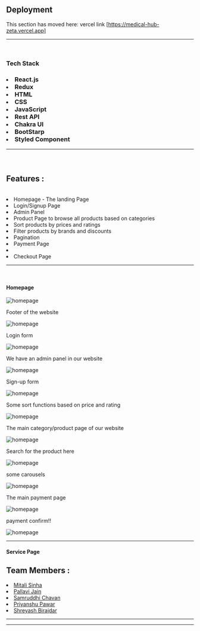 ## Deployment

This section has moved here: vercel link [https://medical-hub-zeta.vercel.app] <br> 
<hr><br>
<h3>Tech Stack<h3/>
  <li>React.js</li>
  <li>Redux</li>
  <li>HTML</li>
  <li>CSS</li>
  <li>JavaScript</li>
  <li>Rest API</li>
  <li>Chakra UI</li>
  <li>BootStarp</li>
  <li>Styled Component</li>
  <hr><br>
<h2>Features :</h2><br>
  <li>Homepage - The landing Page</li>
  <li>Login/Signup Page </li>
  <li>Admin Panel</li>
  <li>Product Page to browse all products based on categories</li>
  <li>Sort products by prices and ratings</li>
  <li>Filter products by brands and discounts</li>
  <li>Pagination</li>
  <li>Payment Page<li>
  <li>Checkout Page</li>
  <hr><br>

  <h4>Homepage</h4>
  <img src="medical-hub/screenshots/Screenshot (145).png" alt="homepage"/>
  <p>Footer of the website</p>
  <img src="medical-hub/screenshots/Screenshot (146).png" alt="homepage"/>
  <P>Login form</p>
  <img src="medical-hub/screenshots/Screenshot (147).png" alt="homepage"/>
  <p>We have an admin panel in our website</P>
  <img src="medical-hub/screenshots/Screenshot (148).png" alt="homepage"/>
  <p>Sign-up form</p>
  <img src="medical-hub/screenshots/Screenshot (150).png" alt="homepage"/>
  <p>Some sort functions based on price and rating</P>
  <img src="medical-hub/screenshots/s7sortFunction.png" alt="homepage"/>
  <p>The main category/product page of our website</p>
  <img src="medical-hub/screenshots/s6categorypage.png" alt="homepage"/>
  <p>Search for the product here</p>
  <img src="medical-hub/screenshots/s5search.png" alt="homepage"/>
  <p>some carousels</p>
  <img src="medical-hub/screenshots/s3carousel.png" alt="homepage"/>
  <p>The main payment page</p>
  <img src="medical-hub/screenshots/s2paymentPage.png" alt="homepage"/>
  <p>payment confirm!!</p>
  <img src="medical-hub/screenshots/s1successfulPayment.png" alt="homepage"/>
  <hr>
  <h4>Service Page</h4>
<h2>Team Members :</h2>
  <li><a href="">
Mitali Sinha</a></li>
  <li><a href="">Pallavi Jain</a></li>
  <li><a href="">
Samruddhi Chavan</a></li>
  <li><a href="">Priyanshu Pawar</a></li>
  <li><a href="">Shreyash Birajdar</a></li>
 <hr><hr>
  
